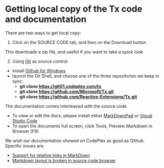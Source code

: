 # Getting local copy of the Tx code and documentation

There are two ways to get local copy:

1) Click on the SOURCE CODE tab, and then on the Download button

This downloads a zip file, and useful if you want to take a quick look

2) Using [Git](http://git-scm.com/book/en/Getting-Started-Git-Basics) as source control:

* Install [Github for Windows](http://windows.github.com/)
* launch the Git Shell, and choose one of the three repositories we keep in sync:
    *  **git clone https://git01.codeplex.com/tx**
    *  **git clone https://github.com/Microsoft/Tx.git**
    *  **git clone https://github.com/Reactive-Extensions/Tx.git**

The documentation comes interleaved with the source code

* To view or edit the docs, please install either [MarkDownPad](http://www.markdownpad.com/) or [Visual Studio Code](https://code.visualstudio.com/)
* To open the documents full screen, click Tools, Preview Markdown in Browser (F6)

We wish our documentation showed on CodePlex as good as Github. Specific issues are:

* [Support for relative links in MarkDown](https://codeplex.codeplex.com/workitem/27249)
* [Markdown layout is broken in source code browser](https://codeplex.codeplex.com/workitem/26990)
